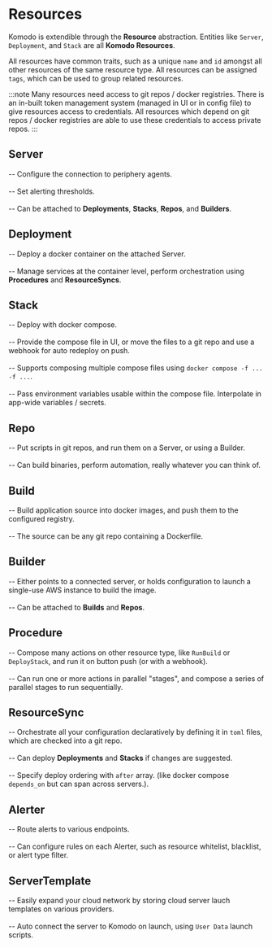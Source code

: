 # Resources

Komodo is extendible through the **Resource** abstraction. Entities like `Server`, `Deployment`, and `Stack` are all **Komodo Resources**.

All resources have common traits, such as a unique `name` and `id` amongst all other resources of the same resource type.
All resources can be assigned `tags`, which can be used to group related resources.

:::note
Many resources need access to git repos / docker registries. There is an in-built token management system (managed in UI or in config file) to give resources access to credentials.
All resources which depend on git repos / docker registries are able to use these credentials to access private repos.
:::

## Server

-- Configure the connection to periphery agents.<br></br>
-- Set alerting thresholds.<br></br>
-- Can be attached to **Deployments**, **Stacks**, **Repos**, and **Builders**.

## Deployment

-- Deploy a docker container on the attached Server.<br></br>
-- Manage services at the container level, perform orchestration using **Procedures** and **ResourceSyncs**.

## Stack

-- Deploy with docker compose.<br></br>
-- Provide the compose file in UI, or move the files to a git repo and use a webhook for auto redeploy on push.<br></br>
-- Supports composing multiple compose files using `docker compose -f ... -f ...`.<br></br>
-- Pass environment variables usable within the compose file. Interpolate in app-wide variables / secrets.

## Repo

-- Put scripts in git repos, and run them on a Server, or using a Builder.<br></br>
-- Can build binaries, perform automation, really whatever you can think of.

## Build

-- Build application source into docker images, and push them to the configured registry.<br></br>
-- The source can be any git repo containing a Dockerfile.

## Builder

-- Either points to a connected server, or holds configuration to launch a single-use AWS instance to build the image.<br></br>
-- Can be attached to **Builds** and **Repos**.

## Procedure

-- Compose many actions on other resource type, like `RunBuild` or `DeployStack`, and run it on button push (or with a webhook).<br></br>
-- Can run one or more actions in parallel "stages", and compose a series of parallel stages to run sequentially.

## ResourceSync

-- Orchestrate all your configuration declaratively by defining it in `toml` files, which are checked into a git repo.<br></br>
-- Can deploy **Deployments** and **Stacks** if changes are suggested.<br></br>
-- Specify deploy ordering with `after` array. (like docker compose `depends_on` but can span across servers.).

## Alerter

-- Route alerts to various endpoints.<br></br>
-- Can configure rules on each Alerter, such as resource whitelist, blacklist, or alert type filter.

## ServerTemplate

-- Easily expand your cloud network by storing cloud server lauch templates on various providers.<br></br>
-- Auto connect the server to Komodo on launch, using `User Data` launch scripts.
